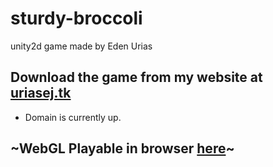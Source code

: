 # sturdy-broccoli
unity2d game made by Eden Urias

## Download the game from my website at [uriasej.tk](https://uriasej.github.io)
* Domain is currently up.

## ~WebGL Playable in browser [here](https://developer.cloud.unity3d.com/share/share.html?shareId=byivMLjagu)~
